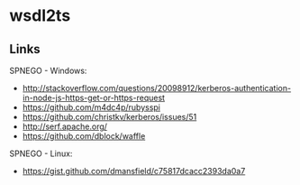 # wsdl2ts

## Links

SPNEGO - Windows:

* http://stackoverflow.com/questions/20098912/kerberos-authentication-in-node-js-https-get-or-https-request
* https://github.com/m4dc4p/rubysspi
* https://github.com/christkv/kerberos/issues/51
* http://serf.apache.org/
* https://github.com/dblock/waffle

SPNEGO - Linux: 

* https://gist.github.com/dmansfield/c75817dcacc2393da0a7

